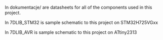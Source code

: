 In dokumentacje/ are datasheets for all of the components used in this project.


In 7DLIB_STM32 is sample schematic to this project on STM32H725VGxx


In 7DLIB_AVR is sample schematic to this project on ATtiny2313
